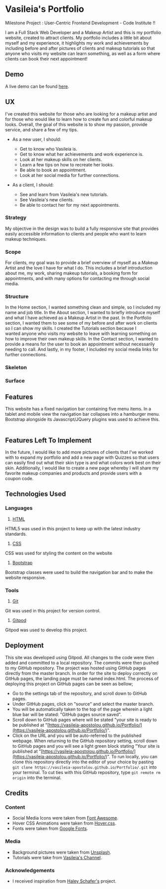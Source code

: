 # Vasileia's Portfolio
Milestone Project : User-Centric Frontend Development - Code Institute !!

I am a Full Stack Web Developer and a Makeup Artist and this is my portfolio website, created to attract clients. My portfolio includes a little bit about myself and my experience, it highlights my work and achievements by including before and after pictures of clients and makeup tutorials so that anyone who visits my website can learn something, as well as a form where clients can book their next appointment! 

## Demo 

A live demo can be found [here](https://vasileia-apostolou.github.io/Portfolio/).

## UX 

I've created this website for those who are looking for a makeup artist and for those who would like to learn how to create fun and colorful makeup looks. Overall, the goal of this website is to show my passion, provide service, and share a few of my tips. 

* As a new user, I should:   

    * Get to know who Vasileia is.
    * Get to know what her achievements and work experience is.
    * Look at her makeup skills on her clients.
    * Learn a few tips on how to recreate her looks.
    * Be able to book an appointment.
    * Look at her social media for further connections.
   
* As a client, I should: 
     
    * See and learn from Vasileia's new tutorials.
    * See Vasileia's new clients.
    * Be able to contact her for my next appointments.


 ### Strategy 

 My objective in the design was to build a fully responsive site that provides easily accessible information to clients and people who want to learn makeup techniques. 


### Scope

For clients, my goal was to provide a brief overview of myself as a Makeup Artist and the love I have for what I do. This includes a brief introduction about me, my work, sharing makeup tutorials, a booking form for appointments, and with many options for contacting me through social media.

### Structure 


In the Home section, I wanted something clean and simple, so I included my name and job title. In the About section, I wanted to briefly introduce myself and what I have achieved as a Makeup Artist in the past. In the Portfolio section, I wanted them to see some of my before and after work on clients so I can show my skills. I created the Tutorials section because I wanted anyone who visits my website to leave with learning something on how to improve their own makeup skills. In the Contact section, I wanted to provide a means for the user to book an appointment without necessarily needing to call. And lastly, in my footer, I included my social media links for further connections.

### Skeleton


### Surface


## Features 

This website has a fixed navigation bar containing five menu items. In a tablet and mobile view the navigation bar collapses into a hamburger menu. Bootstrap alongside its Javascript/JQuery plugins was used to achieve this.
  
## Features Left To Implement

In the future, I would like to add more pictures of clients that I've worked with to expand my portfolio and add a new page with Quizzes so that users can easily find out what their skin type is and what colors work best on their skin. Additionally, I would like to create a new page whereby I will share my favorite makeup companies and products and provide users with a coupon code.

## Technologies Used 

### Languages 

1. [HTML](https://en.wikipedia.org/wiki/HTML)

HTML5 was used in this project to keep up with the latest industry standards.

1. [CSS](https://en.wikipedia.org/wiki/Cascading_Style_Sheets)

CSS was used for styling the content on the website

1. [Bootstrap](https://getbootstrap.com/)

Bootstrap classes were used to build the navigation bar and to make the website responsive.


### Tools 

1. [Git](https://git-scm.com/)

Git was used in this project for version control.

1. [Gitpod](https://www.gitpod.io/)

Gitpod was used to develop this project.
  

## Deployment 

This site was developed using Gitpod. All changes to the code were then added and committed to a local repository. The commits were then pushed to my GitHub repository. The project was hosted using GitHub pages directly from the master branch. In order for the site to deploy correctly on GitHub pages, the landing page must be named index.html. The process of deploying this project on GitHub pages can be seen as bellow; 

* Go to the settings tab of the repository, and scroll down to GitHub pages.
* Under GitHub pages, click on "source" and select the master branch.
* You will be automatically taken to the top of the page wherein a light blue bar will be stated: "GitHub pages source saved".
*  Scroll down to GitHub pages where will be stated "your site is ready to be published at "[https://vasileia-apostolou.github.io/Portfolio/](https://vasileia-apostolou.github.io/Portfolio/)".
* Click on the URL and you will be auto-referred to the published webpage. When returning to the GitHub repository setting, scroll down to GitHub pages and you will see a light green block stating "Your site is published at "[https://vasileia-apostolou.github.io/Portfolio/](https://vasileia-apostolou.github.io/Portfolio/)".
To run locally, you can clone this repository directly into the editor of your choice by pasting `git clone https://vasileia-apostolou.github.io/Portfolio/.git` into your terminal. To cut ties with this GitHub repository, type `git remote rm origin` into the terminal.

## Credits 

### Content 

* Social Media Icons were taken from [Font Awesome](https://fontawesome.com/).
* Hover CSS Animations were taken from [Hover.css](http://ianlunn.github.io/Hover/).
* Fonts were taken from [Google Fonts](https://fonts.google.com/).

### Media 
 
 * Background pictures were taken from [Unsplash](https://unsplash.com/).
 * Tutorials were take from [Vasileia's Channel](https://www.youtube.com/channel/UC-u1GYx9G1DYBpufa3GyPlg?view_as=subscriber).

 ### Acknowledgements 
  
  * I received inspiration from [Haley Schafer's](https://www.haleyschafer.com/) project.






